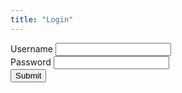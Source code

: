 ```yaml
---
title: "Login"
---
```

Username
<input type="text">
<br>
Password
<input type="text">
<br>
<input type="submit">

